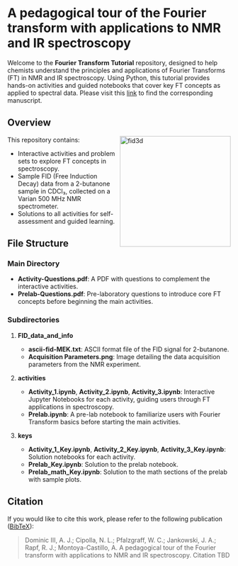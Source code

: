 # A pedagogical tour of the Fourier transform with applications to NMR and IR spectroscopy

Welcome to the **Fourier Transform Tutorial** repository, designed to help chemists understand the principles and applications of Fourier Transforms (FT) in NMR and IR spectroscopy. Using Python, this tutorial provides hands-on activities and guided notebooks that cover key FT concepts as applied to spectral data. Please visit this [link](https://arxiv.org/abs/2410.09619) to find the corresponding manuscript.


## Overview

<img width="250" align="right" alt="fid3d" src="https://github.com/user-attachments/assets/1d820b1b-beda-4025-9ff5-c8dae3eb9e9c">

This repository contains:
- Interactive activities and problem sets to explore FT concepts in spectroscopy.
- Sample FID (Free Induction Decay) data from a 2-butanone sample in CDCl₃, collected on a Varian 500 MHz NMR spectrometer.
- Solutions to all activities for self-assessment and guided learning.

## File Structure

### Main Directory
- **Activity-Questions.pdf**: A PDF with questions to complement the interactive activities.
- **Prelab-Questions.pdf**: Pre-laboratory questions to introduce core FT concepts before beginning the main activities.

### Subdirectories

1. **FID_data_and_info**
   - **ascii-fid-MEK.txt**: ASCII format file of the FID signal for 2-butanone.
   - **Acquisition Parameters.png**: Image detailing the data acquisition parameters from the NMR experiment.

2. **activities**
   - **Activity_1.ipynb**, **Activity_2.ipynb**, **Activity_3.ipynb**: Interactive Jupyter Notebooks for each activity, guiding users through FT applications in spectroscopy.
   - **Prelab.ipynb**: A pre-lab notebook to familiarize users with Fourier Transform basics before starting the main activities.

3. **keys**
   - **Activity_1_Key.ipynb**, **Activity_2_Key.ipynb**, **Activity_3_Key.ipynb**: Solution notebooks for each activity.
   - **Prelab_Key.ipynb**: Solution to the prelab notebook.
   - **Prelab_math_Key.ipynb**: Solution to the math sections of the prelab with sample plots.

## Citation 
If you would like to cite this work, please refer to the following publication ([BibTeX](DFT_ref.bib)):

> Dominic III, A. J.; Cipolla, N. L.; Pfalzgraff, W. C.; Jankowski, J. A.; Rapf, R. J.; Montoya-Castillo, A.
> A pedagogical tour of the Fourier transform with applications to NMR and IR spectroscopy.
> Citation TBD
